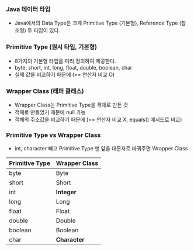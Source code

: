 ### Java 데이터 타입
- Java에서의 Data Type은 크게 Primitive Type (기본형), Reference Type (참조형) 두 타입이 있다.

### **Primitive Type** (원시 타입, 기본형)
- 8가지의 기본형 타입을 미리 정의하여 제공한다.
- byte, short, int, long, float, double, boolean, char
- 실제 값을 비교하기 때문에 (== 연산자 비교 O) 


### **Wrapper Class** (래퍼 클래스)
- Wrapper Class는 Primitive Type을 객체로 만든 것
- 객체로 만들었기 때문에 null 가능
- 객체의 주소값을 비교하기 때문에 (== 연산자 비교 X, equals() 메서드로 비교)

### **Primitive Type** vs **Wrapper Class**

- int, character 빼고 Primitive Type 맨 앞을 대문자로 바꿔주면 Wrapper Class

|  Primitive Type | Wrapper Class |
| --------------- | ------------- |
|      byte       |     Byte      |
|      short      |     Short     | 
|      int        |  **Integer**  | 
|      long       |     Long      |
|      float      |     Float     |
|      double     |     Double    |
|      boolean    |     Boolean   |
|      char       | **Character** |
